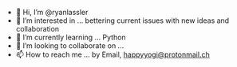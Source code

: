 - 👋 Hi, I’m @ryanlassler
- 👀 I’m interested in ... bettering current issues with new ideas and collaboration
- 🌱 I’m currently learning ... Python
- 💞️ I’m looking to collaborate on ...
- 📫 How to reach me ... by Email, happyyogi@protonmail.ch

<!---
ryanlassler/ryanlassler is a ✨ special ✨ repository because its `README.md` (this file) appears on your GitHub profile.
You can click the Preview link to take a look at your changes.
--->
